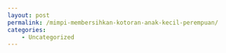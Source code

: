 ```yaml
---
layout: post
permalink: /mimpi-membersihkan-kotoran-anak-kecil-perempuan/
categories:
    - Uncategorized
---
```


